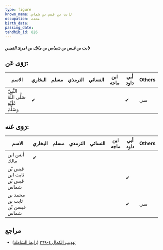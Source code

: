 ```yaml
---
type: figure
known_name: ثابت بن قيس بن شماس
occupation: محدث
birth_date:
passing_date:
tahdhib_id: 826
---
```

##### ثابت بن قيس بن شماس بن مالك بن امرئ القيس

## رَوَى عَن:
| الاسم                                      | البخاري | مسلم | الترمذي | النسائي | ابن ماجه | أبي داود | Others |
| ------------------------------------------ | ------- | ---- | ------- | ------- | -------- | -------- | ------ |
| النَّبِيّ صَلَّى اللَّهُ عَلَيْهِ وسَلَّمَ | ✔       |      |         |         |          | ✔        | سي     |
## رَوَى عَنه:
| الاسم                         | البخاري | مسلم | الترمذي | النسائي | ابن ماجه | أبي داود | Others |
| ----------------------------- | ------- | ---- | ------- | ------- | -------- | -------- | ------ |
| أنس ابن مالك                  | ✔       |      |         |         |          |          |        |
| قيس بْن ثابت ابن قيس بْن شماس |         |      |         |         |          | ✔        |        |
| محمد بن ثابت بن قيسن بْن شماس |         |      |         |         |          | ✔        | سي     |
## مراجع
- [تهذيب الكمال ٤-٣٦٩](obsidian://open?vault=Tahdhib-al-Kamal&file=Figures/٨٢٦-ثابت%20بن%20قيس%20بن%20شماس%20بن%20مالك%20بن%20امرئ%20القيس) ([رابط الشاملة](https://shamela.ws/book/3722/1883))